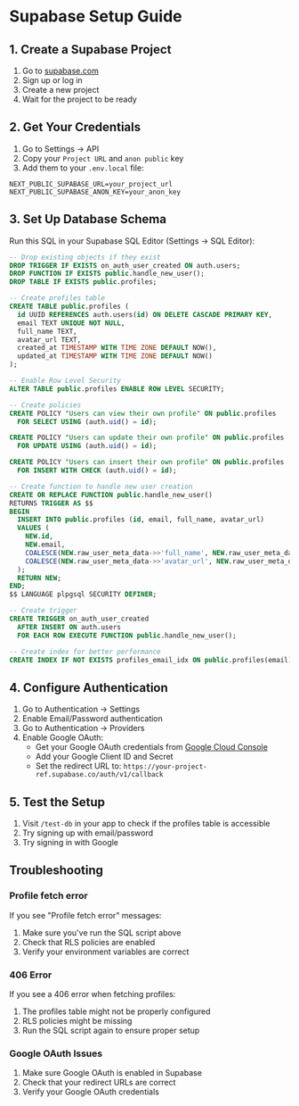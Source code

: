 # Supabase Setup Guide

## 1. Create a Supabase Project

1. Go to [supabase.com](https://supabase.com)
2. Sign up or log in
3. Create a new project
4. Wait for the project to be ready

## 2. Get Your Credentials

1. Go to Settings → API
2. Copy your `Project URL` and `anon public` key
3. Add them to your `.env.local` file:

```env
NEXT_PUBLIC_SUPABASE_URL=your_project_url
NEXT_PUBLIC_SUPABASE_ANON_KEY=your_anon_key
```

## 3. Set Up Database Schema

Run this SQL in your Supabase SQL Editor (Settings → SQL Editor):

```sql
-- Drop existing objects if they exist
DROP TRIGGER IF EXISTS on_auth_user_created ON auth.users;
DROP FUNCTION IF EXISTS public.handle_new_user();
DROP TABLE IF EXISTS public.profiles;

-- Create profiles table
CREATE TABLE public.profiles (
  id UUID REFERENCES auth.users(id) ON DELETE CASCADE PRIMARY KEY,
  email TEXT UNIQUE NOT NULL,
  full_name TEXT,
  avatar_url TEXT,
  created_at TIMESTAMP WITH TIME ZONE DEFAULT NOW(),
  updated_at TIMESTAMP WITH TIME ZONE DEFAULT NOW()
);

-- Enable Row Level Security
ALTER TABLE public.profiles ENABLE ROW LEVEL SECURITY;

-- Create policies
CREATE POLICY "Users can view their own profile" ON public.profiles
  FOR SELECT USING (auth.uid() = id);

CREATE POLICY "Users can update their own profile" ON public.profiles
  FOR UPDATE USING (auth.uid() = id);

CREATE POLICY "Users can insert their own profile" ON public.profiles
  FOR INSERT WITH CHECK (auth.uid() = id);

-- Create function to handle new user creation
CREATE OR REPLACE FUNCTION public.handle_new_user()
RETURNS TRIGGER AS $$
BEGIN
  INSERT INTO public.profiles (id, email, full_name, avatar_url)
  VALUES (
    NEW.id,
    NEW.email,
    COALESCE(NEW.raw_user_meta_data->>'full_name', NEW.raw_user_meta_data->>'name'),
    COALESCE(NEW.raw_user_meta_data->>'avatar_url', NEW.raw_user_meta_data->>'picture')
  );
  RETURN NEW;
END;
$$ LANGUAGE plpgsql SECURITY DEFINER;

-- Create trigger
CREATE TRIGGER on_auth_user_created
  AFTER INSERT ON auth.users
  FOR EACH ROW EXECUTE FUNCTION public.handle_new_user();

-- Create index for better performance
CREATE INDEX IF NOT EXISTS profiles_email_idx ON public.profiles(email);
```

## 4. Configure Authentication

1. Go to Authentication → Settings
2. Enable Email/Password authentication
3. Go to Authentication → Providers
4. Enable Google OAuth:
   - Get your Google OAuth credentials from [Google Cloud Console](https://console.cloud.google.com)
   - Add your Google Client ID and Secret
   - Set the redirect URL to: `https://your-project-ref.supabase.co/auth/v1/callback`

## 5. Test the Setup

1. Visit `/test-db` in your app to check if the profiles table is accessible
2. Try signing up with email/password
3. Try signing in with Google

## Troubleshooting

### Profile fetch error
If you see "Profile fetch error" messages:
1. Make sure you've run the SQL script above
2. Check that RLS policies are enabled
3. Verify your environment variables are correct

### 406 Error
If you see a 406 error when fetching profiles:
1. The profiles table might not be properly configured
2. RLS policies might be missing
3. Run the SQL script again to ensure proper setup

### Google OAuth Issues
1. Make sure Google OAuth is enabled in Supabase
2. Check that your redirect URLs are correct
3. Verify your Google OAuth credentials
